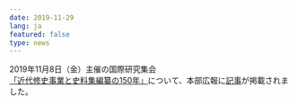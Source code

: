 ```yaml
---
date: 2019-11-29
lang: ja
featured: false
type: news
---
```

2019年11月8日（金）主催の国際研究集会<a href="/news/2019/20191108conference.pdf" target="_blank">「近代修史事業と史料集編纂の150年」</a>について、本部広報に<a href="https://www.u-tokyo.ac.jp/focus/ja/articles/z0206_00007.html" target="_blank">記事</a>が掲載されました。
